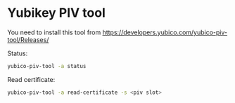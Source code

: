 # Yubikey PIV tool

You need to install this tool from <https://developers.yubico.com/yubico-piv-tool/Releases/>

Status:

```bash
yubico-piv-tool -a status
```

Read certificate:

```bash
yubico-piv-tool -a read-certificate -s <piv slot>
```
